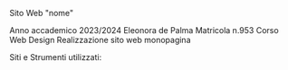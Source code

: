 Sito Web "nome"

Anno accademico 2023/2024
Eleonora de Palma
Matricola n.953
Corso Web Design
Realizzazione sito web monopagina

Siti e Strumenti utilizzati:
